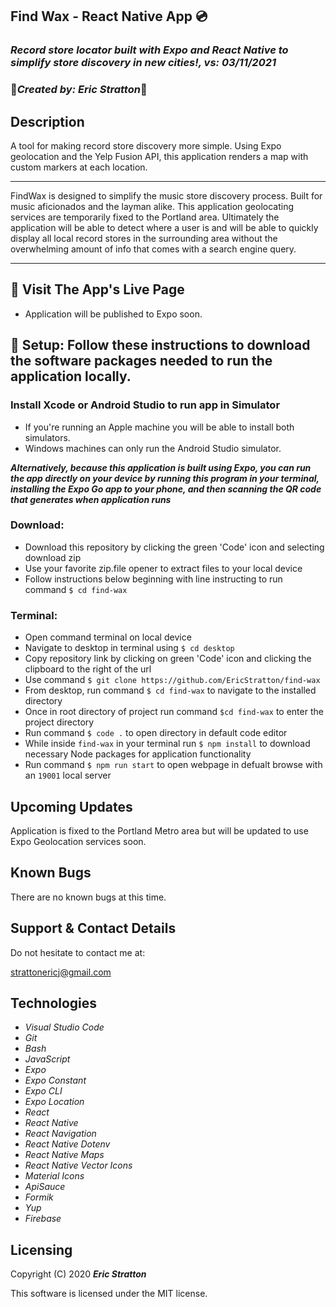 ## Find Wax - React Native App 💿

### _Record store locator built with Expo and React Native to simplify store discovery in new cities!, vs: 03/11/2021_

### 🔆_Created by: Eric Stratton_🔆

## Description

A tool for making record store discovery more simple. Using Expo geolocation and the Yelp Fusion API, this application renders a map with custom markers at each location.

---

FindWax is designed to simplify the music store discovery process. Built for music aficionados and the layman alike. This application geolocating services are temporarily fixed to the Portland area. Ultimately the application will be able to detect where a user is and will be able to quickly display all local record stores in the surrounding area without the overwhelming amount of info that comes with a search engine query.

---

## 👀 Visit The App's Live Page

- Application will be published to Expo soon.

## 🔧 Setup: Follow these instructions to download the software packages needed to run the application locally.

### Install Xcode or Android Studio to run app in Simulator

- If you're running an Apple machine you will be able to install both simulators.
- Windows machines can only run the Android Studio simulator.

**_Alternatively, because this application is built using Expo, you can run the app directly on your device by running this program in your terminal, installing the Expo Go app to your phone, and then scanning the QR code that generates when application runs_**

### Download:

- Download this repository by clicking the green 'Code' icon and selecting download zip
- Use your favorite zip.file opener to extract files to your local device
- Follow instructions below beginning with line instructing to run command `$ cd find-wax`

### Terminal: 

- Open command terminal on local device
- Navigate to desktop in terminal using `$ cd desktop`
- Copy repository link by clicking on green 'Code' icon and clicking the clipboard to the right of the url
- Use command `$ git clone https://github.com/EricStratton/find-wax`
- From desktop, run command `$ cd find-wax` to navigate to the installed directory
- Once in root directory of project run command `$cd find-wax` to enter the project directory
- Run command `$ code .` to open directory in default code editor
- While inside `find-wax` in your terminal run `$ npm install` to download necessary Node packages for application functionality
- Run command `$ npm run start` to open webpage in defualt browse with an `19001` local server 

## Upcoming Updates

Application is fixed to the Portland Metro area but will be updated to use Expo Geolocation services soon.

## Known Bugs

There are no known bugs at this time.

## Support & Contact Details

Do not hesitate to contact me at:

<strattonericj@gmail.com>

## Technologies

- _Visual Studio Code_
- _Git_
- _Bash_
- _JavaScript_
- _Expo_
- _Expo Constant_
- _Expo CLI_
- _Expo Location_
- _React_
- _React Native_
- _React Navigation_
- _React Native Dotenv_
- _React Native Maps_
- _React Native Vector Icons_
- _Material Icons_
- _ApiSauce_
- _Formik_
- _Yup_
- _Firebase_


## Licensing

Copyright (C) 2020 **_Eric Stratton_**

This software is licensed under the MIT license.